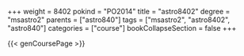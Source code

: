 +++
weight = 8402
pokind = "PO2014"
title = "astro8402"
degree = "msastro2"
parents = ["astro840"]
tags = ["msastro2", "astro8402", "astro840"]
categories = ["course"]
bookCollapseSection = false
+++

{{< genCoursePage >}}
